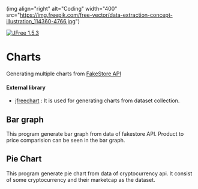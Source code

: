 (img align="right" alt="Coding" width="400" src="https://img.freepik.com/free-vector/data-extraction-concept-illustration_114360-4766.jpg")

[![JFree 1.5.3](https://img.shields.io/badge/jfree-1.5.3-green.svg)](https://search.maven.org/artifact/org.jfree/jfreechart/1.5.3/jar) 


# Charts
Generating multiple charts from [FakeStore API](https://fakestoreapi.com/docs)
#### External library
- [jfreechart](https://github.com/jfree/jfreechart) : It is used for generating charts from dataset collection.


## Bar graph
This program generate bar graph from data of fakestore API. Product to price comparision can be seen in the bar graph.

## Pie Chart
This program generate pie chart from data of cryptocurrency api. It consist of some cryptocurrency and their marketcap as the dataset.

